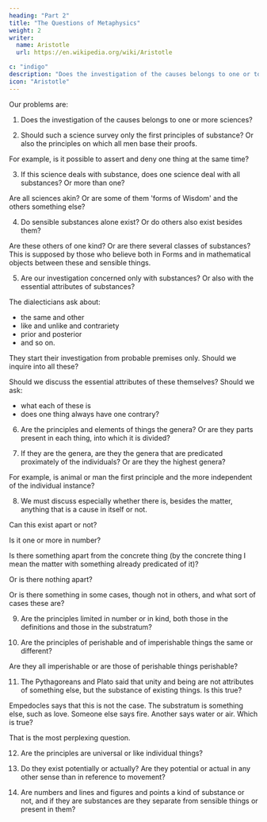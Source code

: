 ```yaml
---
heading: "Part 2"
title: "The Questions of Metaphysics"
weight: 2
writer:
  name: Aristotle 
  url: https://en.wikipedia.org/wiki/Aristotle

c: "indigo"
description: "Does the investigation of the causes belongs to one or to more sciences?"
icon: "Aristotle"
---
```



<!-- For those who wish to get clear of difficulties it is advantageous to discuss the difficulties well; for the subsequent free play of thought implies the solution of the previous difficulties, and it is not possible to untie a knot of which one does not know. But the difficulty of our thinking points to a 'knot' in the object; for in so far as our thought is in difficulties, it is in like case with those who are bound; for in either case it is impossible to go forward. Hence one should have surveyed all the difficulties beforehand, both for the purposes we have stated and because people who inquire without first stating the difficulties are like those who do not know where they have to go; besides, a man does not otherwise know even whether he has at any given time found what he is looking for or not; for the end is not clear to such a man, while to him who has first discussed the difficulties it is clear. Further, he who has heard all the contending arguments, as if they were the parties to a case, must be in a better position for judging. -->

Our problems are:

1. Does the investigation of the causes belongs to one or more sciences?

2. Should such a science survey only the first principles of substance? Or also the principles on which all men base their proofs.

For example, is it possible to assert and deny one thing at the same time?

3. If this science deals with substance, does one science deal with all substances? Or more than one? 

Are all sciences akin? Or are some of them 'forms of Wisdom' and the others something else? 

4. Do sensible substances alone exist? Or do others also exist besides them?

Are these others of one kind? Or are there several classes of substances? This is supposed by those who believe both in Forms and in mathematical objects between these and sensible things. 

5. Are our investigation concerned only with substances? Or also with the essential attributes of substances?

The dialecticians ask about:
- the same and other
- like and unlike and contrariety
- prior and posterior
- and so on. 

They start their investigation from probable premises only. Should we inquire into all these? 

Should we discuss the essential attributes of these themselves? Should we ask:
- what each of these is
- does one thing always have one contrary?

6. Are the principles and elements of things the genera? Or are they parts present in each thing, into which it is divided?

7. If they are the genera, are they the genera that are predicated proximately of the individuals? Or are they the highest genera?

For example, is animal or man the first principle and the more independent of the individual instance? 

8. We must discuss especially whether there is, besides the matter, anything that is a cause in itself or not. 

Can this exist apart or not? 

Is it one or more in number? 

Is there something apart from the concrete thing (by the concrete thing I mean the matter with something already predicated of it)?

Or is there nothing apart?

Or is there something in some cases, though not in others, and what sort of cases these are?


9. Are the principles limited in number or in kind, both those in the definitions and those in the substratum?

10. Are the principles of perishable and of imperishable things the same or different?

Are they all imperishable or are those of perishable things perishable?


11. The Pythagoreans and Plato said that unity and being are not attributes of something else, but the substance of existing things. Is this true? 

Empedocles says that this is not the case. The substratum is something else, such as love. Someone else says fire. Another says water or air. Which is true?

That is the most perplexing question. 

12. Are the principles are universal or like individual things? 

13. Do they exist potentially or actually? Are they potential or actual in any other sense than in reference to movement? 

14. Are numbers and lines and figures and points a kind of substance or not, and if they are substances are they separate from sensible things or present in them? 

